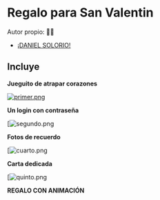 # Regalo para San Valentin 
Autor propio: 🧑‍💻
  - [¡DANIEL SOLORIO!](https://github.com/danielsolorio1) 
## Incluye

**Jueguito de atrapar corazones**

[![primer.png](https://i.postimg.cc/Kjb1212y/primer.png)](https://postimg.cc/S2ZSLNRZ)

**Un login con contraseña**

[![segundo.png](https://github.com/user-attachments/assets/e8781445-c35a-4625-82e9-3c7746b228d4)


**Fotos de recuerdo**

[![cuarto.png](https://github.com/user-attachments/assets/23133531-83db-456c-a7d5-d85a7dde6bf2)

**Carta dedicada**

[![quinto.png]("")

**REGALO CON ANIMACIÓN**

